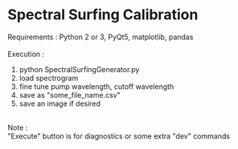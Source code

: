 # Spectral Surfing Calibration
Requirements : Python 2 or 3, PyQt5, matplotlib, pandas <br>
<br>
Execution : <br>
<ol> 
  <li> python SpectralSurfingGenerator.py
  <li> load spectrogram
  <li> fine tune pump wavelength, cutoff wavelength
  <li> save as "some_file_name.csv"
  <li> save an image if desired
</ol>
<br>
Note : <br>
  "Execute" button is for diagnostics or some extra "dev" commands
